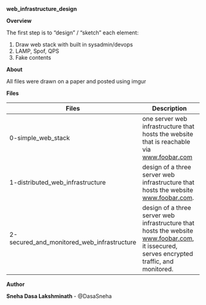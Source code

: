 **web_infrastructure_design**

**Overview**

The first step is to “design” / “sketch” each element:

1. Draw web stack with built in sysadmin/devops
2. LAMP, Spof, QPS
3. Fake contents

**About**

All files were drawn on a paper and posted using imgur

**Files**

| Files | Description |
| ----- | ----------- |
| 0-simple_web_stack |  one server web infrastructure that hosts the website that is reachable via www.foobar.com |
| 1-distributed_web_infrastructure | design of a three server web infrastructure that hosts the website www.foobar.com. |
| 2-secured_and_monitored_web_infrastructure | design of a three server web infrastructure that hosts the website www.foobar.com, it issecured, serves encrypted traffic, and monitored. |

**Author**

**Sneha Dasa Lakshminath** - @DasaSneha

